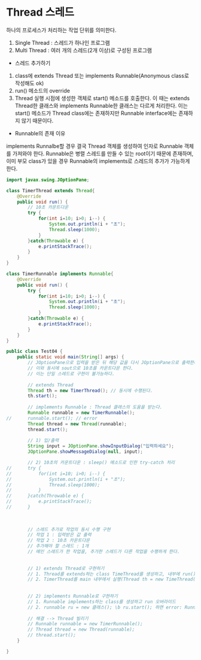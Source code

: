 # Thread 스레드
하나의 프로세스가 처리하는 작업 단위를 의미한다.
1) Single Thread : 스레드가 하나인 프로그램
2) Multi Thread : 여러 개의 스레드(2개 이상)로 구성된 프로그램

* 스레드 추가하기
1. class에 extends Thread 또는 implements Runnable(Anonymous class로 작성해도 ok)
2. run() 메소드의 override
3. Thread 실행 시점에 생성한 객체로 start() 메소드를 호출한다. 이 때는 extends Thread한 클래스와 implements Runnable한 클래스는 다르게 처리한다.
이는 start() 메소드가 Thread class에는 존재하지만 Runnable interface에는 존재하지 않기 때문이다.

* Runnable의 존재 이유

implements Runnalbe할 경우 결국 Thread 객체를 생성하여 인자로 Runnable 객체를 가져와야 한다. 
Runnable은 병렬 스레드를 만들 수 있는 root이기 때문에 존재하며, 이미 부모 class가 있을 경우 Runnable의 implements로 스레드의 추가가 가능하게 한다.


```java
import javax.swing.JOptionPane;

class TimerThread extends Thread{
	@Override
	public void run() {
		// 10초 카운트다운
		try {
			for(int i=10; i>0; i--) {
				System.out.println(i + "초");
				Thread.sleep(1000);
			}
		}catch(Throwable e) {
			e.printStackTrace();
		}
	}
}

class TimerRunnable implements Runnable{
	@Override
	public void run() {
		try {
			for(int i=10; i>0; i--) {
				System.out.println(i + "초");
				Thread.sleep(1000);
			}
		}catch(Throwable e) {
			e.printStackTrace();
		}
	}
}

public class Test04 {
	public static void main(String[] args) {
		// JOptionPane으로 입력을 받은 뒤 해당 값을 다시 JOptionPane으로 출력한다.
		// 이와 동시에 sout으로 10초를 카운트다운 한다.
		// 이는 단일 스레드로 구현이 불가능하다. 
		
		// extends Thread
		Thread th = new TimerThread(); // 동시에 수행된다.
		th.start();
		
		// implements Runnable : Thread 클래스의 도움을 받는다.
		Runnable runnable = new TimerRunnable();
//		runnable.start(); // error
		Thread thread = new Thread(runnable);
		thread.start();
		
		// 1) 입/출력
		String input = JOptionPane.showInputDialog("입력하세요");
		JOptionPane.showMessageDialog(null, input);

		// 2) 10초의 카운트다운 : sleep() 메소드로 인한 try-catch 처리
//		try {
//			for(int i=10; i>0; i--) {
//				System.out.println(i + "초");
//				Thread.sleep(1000);
//			}
//		}catch(Throwable e) {
//			e.printStackTrace();
//		}
		
	
		
		// 스레드 추가로 작업의 동시 수행 구현
		// 작업 1 : 입력받은 값 출력
		// 작업 2 : 10초 카운트다운
		// 추가해야 할 스레드 : 1개
		// 메인 스레드가 한 작업을, 추가한 스레드가 다른 작업을 수행하게 한다.
		
		
		// 1) extends Thread로 구현하기
		// 1. Thread를 extends하는 class TimeThread를 생성하고, 내부에 run()의 오버라이드 --> 10초 카운트다운 내용을 넣는다.
		// 2. TimerThread를 main 내부에서 실행(Thread th = new TimeThread(); \n th.start();)
		
		
		// 2) implements Runnable로 구현하기
		// 1. Runnable implements하는 class를 생성하고 run 오버라이드
		// 2. runnable ru = new 클래스(); \b ru.start(); 하면 error: Runnable interface에는 run() 메소드밖에 없다(Abstrat method).
		
		// 해결 --> Thread 빌리기
		// Runnable runnable = new TimerRunnable();
		// Thread thread = new Thread(runnable);
		// thread.start();
	}

}
